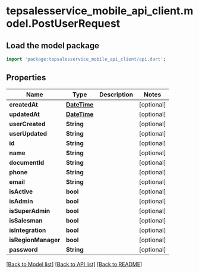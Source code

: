 # tepsalesservice_mobile_api_client.model.PostUserRequest

## Load the model package
```dart
import 'package:tepsalesservice_mobile_api_client/api.dart';
```

## Properties
Name | Type | Description | Notes
------------ | ------------- | ------------- | -------------
**createdAt** | [**DateTime**](DateTime.md) |  | [optional] 
**updatedAt** | [**DateTime**](DateTime.md) |  | [optional] 
**userCreated** | **String** |  | [optional] 
**userUpdated** | **String** |  | [optional] 
**id** | **String** |  | [optional] 
**name** | **String** |  | [optional] 
**documentId** | **String** |  | [optional] 
**phone** | **String** |  | [optional] 
**email** | **String** |  | [optional] 
**isActive** | **bool** |  | [optional] 
**isAdmin** | **bool** |  | [optional] 
**isSuperAdmin** | **bool** |  | [optional] 
**isSalesman** | **bool** |  | [optional] 
**isIntegration** | **bool** |  | [optional] 
**isRegionManager** | **bool** |  | [optional] 
**password** | **String** |  | [optional] 

[[Back to Model list]](../README.md#documentation-for-models) [[Back to API list]](../README.md#documentation-for-api-endpoints) [[Back to README]](../README.md)


